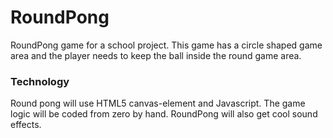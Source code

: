 RoundPong
=========

RoundPong game for a school project. This game has a circle shaped game area and the player needs to keep the ball inside the round game area.

### Technology ###
Round pong will use HTML5 canvas-element and Javascript. The game logic will be coded from zero by hand. RoundPong will also get cool sound effects.


